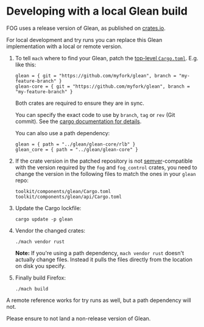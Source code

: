 # Developing with a local Glean build

FOG uses a release version of Glean, as published on [crates.io][cratesio-glean].

For local development and try runs you can replace this Glean implementation with a local or remote version.

1. To tell `mach` where to find your Glean, patch the [top-level `Cargo.toml`][cargo-toml]. E.g. like this:

    ```
    glean = { git = "https://github.com/myfork/glean", branch = "my-feature-branch" }
    glean-core = { git = "https://github.com/myfork/glean", branch = "my-feature-branch" }
    ```

    Both crates are required to ensure they are in sync.

    You can specify the exact code to use by `branch`, `tag` or `rev` (Git commit).
    See the [cargo documentation for details][cargo-doc].

    You can also use a path dependency:

    ```
    glean = { path = "../glean/glean-core/rlb" }
    glean_core = { path = "../glean/glean-core" }
    ```

2. If the crate version in the patched repository is not
   [semver]-compatible with the version required by the
   `fog` and `fog_control` crates,
   you need to change the version in the following files to match the ones in your
   `glean` repo:

    ```
    toolkit/components/glean/Cargo.toml
    toolkit/components/glean/api/Cargo.toml
    ```

3. Update the Cargo lockfile:

    ```
    cargo update -p glean
    ```

4. Vendor the changed crates:

    ```
    ./mach vendor rust
    ```

    **Note:** If you're using a path dependency, `mach vendor rust` doesn't actually change files.
    Instead it pulls the files directly from the location on disk you specify.

5. Finally build Firefox:

    ```
    ./mach build
    ```

A remote reference works for try runs as well,
but a path dependency will not.

Please ensure to not land a non-release version of Glean.

[cratesio-glean]: https://crates.io/crates/glean
[cargo-toml]: https://searchfox.org/mozilla-central/rev/f07a609a76136ef779c65185165ff5ac513cc172/Cargo.toml#76
[cargo-doc]: https://doc.rust-lang.org/cargo/reference/specifying-dependencies.html#specifying-dependencies-from-git-repositories
[semver]: https://semver.org/
